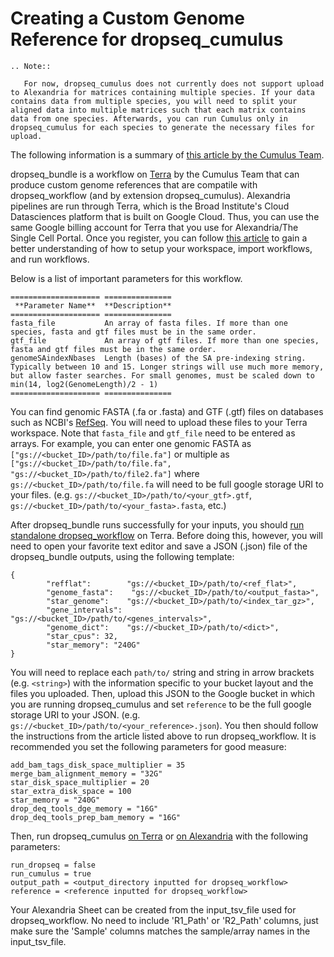 # Creating a Custom Genome Reference for dropseq_cumulus

```eval_rst
.. Note::

   For now, dropseq_cumulus does not currently does not support upload to Alexandria for matrices containing multiple species. If your data contains data from multiple species, you will need to split your aligned data into multiple matrices such that each matrix contains data from one species. Afterwards, you can run Cumulus only in dropseq_cumulus for each species to generate the necessary files for upload.
```
  
The following information is a summary of [this article by the Cumulus Team](https://cumulus.readthedocs.io/en/latest/drop_seq.html).  
  
dropseq_bundle is a workflow on [Terra](https://terra.bio/) by the Cumulus Team that can produce custom genome references that are compatile with dropseq_workflow (and by extension dropseq_cumulus). Alexandria pipelines are run through Terra, which is the Broad Institute's Cloud Datasciences platform that is built on Google Cloud. Thus, you can use the same Google billing account for Terra that you use for Alexandria/The Single Cell Portal. Once you register, you can follow [this article](terra) to gain a better understanding of how to setup your workspace, import workflows, and run workflows.  
  
Below is a list of important parameters for this workflow.
  
```eval_rst
==================== ===============
 **Parameter Name**  **Description**
==================== ===============
fasta_file           An array of fasta files. If more than one species, fasta and gtf files must be in the same order.
gtf_file             An array of gtf files. If more than one species, fasta and gtf files must be in the same order.
genomeSAindexNbases  Length (bases) of the SA pre-indexing string. Typically between 10 and 15. Longer strings will use much more memory, but allow faster searches. For small genomes, must be scaled down to min(14, log2(GenomeLength)/2 - 1)
==================== ===============
```
You can find genomic FASTA (.fa or .fasta) and GTF (.gtf) files on databases such as NCBI's [RefSeq](https://www.ncbi.nlm.nih.gov/refseq/). You will need to upload these files to your Terra workspace. Note that `fasta_file` and `gtf_file` need to be entered as arrays. For example, you can enter one genomic FASTA as `["gs://<bucket_ID>/path/to/file.fa"]` or multiple as `["gs://<bucket_ID>/path/to/file.fa", "gs://<bucket_ID>/path/to/file2.fa"]` where `gs://<bucket_ID>/path/to/file.fa` will need to be full google storage URI to your files. (e.g. `gs://<bucket_ID>/path/to/<your_gtf>.gtf`, `gs://<bucket_ID>/path/to/<your_fasta>.fasta`, etc.)

After dropseq_bundle runs successfully for your inputs, you should [run standalone dropseq_workflow](https://cumulus.readthedocs.io/en/latest/drop_seq.html) on Terra. Before doing this, however, you will need to open your favorite text editor and save a JSON (.json) file of the dropseq_bundle outputs, using the following template:
```
{
        "refflat":        "gs://<bucket_ID>/path/to/<ref_flat>",
        "genome_fasta":    "gs://<bucket_ID>/path/to/<output_fasta>",
        "star_genome":    "gs://<bucket_ID>/path/to/<index_tar_gz>",
        "gene_intervals":        "gs://<bucket_ID>/path/to/<genes_intervals>",
        "genome_dict":    "gs://<bucket_ID>/path/to/<dict>",
        "star_cpus": 32,
        "star_memory": "240G"
}
```
You will need to replace each `path/to/` string and string in arrow brackets (e.g. ```<string>```) with the information specific to your bucket layout and the files you uploaded. Then, upload this JSON to the Google bucket in which you are running dropseq_cumulus and set `reference` to be the full google storage URI to your JSON. (e.g. `gs://<bucket_ID>/path/to/<your_reference>.json`). You then should follow the instructions from the article listed above to run dropseq_workflow. It is recommended you set the following parameters for good measure:
```
add_bam_tags_disk_space_multiplier = 35
merge_bam_alignment_memory = "32G"
star_disk_space_multiplier = 20
star_extra_disk_space = 100
star_memory = "240G"
drop_deq_tools_dge_memory = "16G"
drop_deq_tools_prep_bam_memory = "16G"
```

Then, run dropseq_cumulus [on Terra](terra) or [on Alexandria](alexandria) with the following parameters:
```
run_dropseq = false
run_cumulus = true
output_path = <output_directory inputted for dropseq_workflow>
reference = <reference inputted for dropseq_workflow>
```
Your Alexandria Sheet can be created from the input_tsv_file used for dropseq_workflow. No need to include 'R1_Path' or 'R2_Path' columns, just make sure the 'Sample' columns matches the sample/array names in the input_tsv_file.